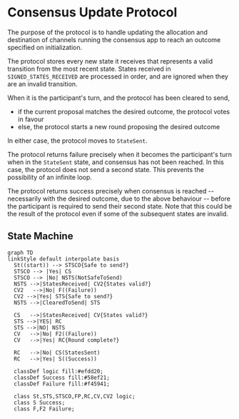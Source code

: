 # Consensus Update Protocol

The purpose of the protocol is to handle updating the allocation and destination of channels running the consensus app to reach an outcome specified on initialization.

The protocol stores every new state it receives that represents a valid transition from the most recent state.
States received in `SIGNED_STATES_RECEIVED` are processed in order, and are ignored when they are an invalid transition.

When it is the participant's turn, and the protocol has been cleared to send,

- if the current proposal matches the desired outcome, the protocol votes in favour
- else, the protocol starts a new round proposing the desired outcome

In either case, the protocol moves to `StateSent`.

The protocol returns failure precisely when it becomes the participant's turn when in the `StateSent` state, and consensus has not been reached.
In this case, the protocol does not send a second state.
This prevents the possibility of an infinite loop.

The protocol returns success precisely when consensus is reached -- necessarily with the desired outcome, due to the above behaviour -- before the participant is required to send their second state.
Note that this could be the result of the protocol even if some of the subsequent states are invalid.

## State Machine

```mermaid
graph TD
linkStyle default interpolate basis
  St((start)) --> STSCO{Safe to send?}
  STSCO --> |Yes| CS
  STSCO --> |No| NSTS(NotSafeToSend)
  NSTS -->|StatesReceived| CV2{States valid?}
  CV2   -->|No| F((Failure))
  CV2 -->|Yes| STS{Safe to send?}
  NSTS -->|ClearedToSend| STS

  CS   -->|StatesReceived| CV{States valid?}
  STS -->|YES| RC
  STS -->|NO| NSTS
  CV   -->|No| F2((Failure))
  CV   -->|Yes| RC{Round complete?}

  RC   -->|No| CS(StatesSent)
  RC   -->|Yes| S((Success))

  classDef logic fill:#efdd20;
  classDef Success fill:#58ef21;
  classDef Failure fill:#f45941;

  class St,STS,STSCO,FP,RC,CV,CV2 logic;
  class S Success;
  class F,F2 Failure;
```
